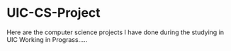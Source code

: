 # UIC-CS-Project
Here are the computer science projects I have done during the studying in UIC
Working in Prograss.....
